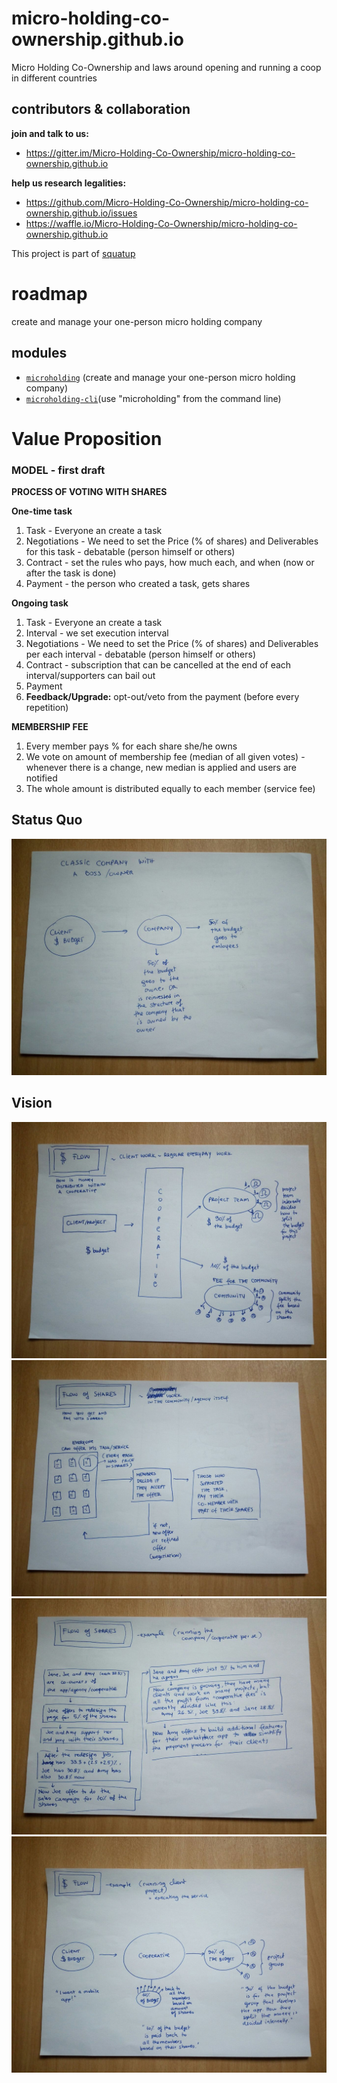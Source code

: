 # micro-holding-co-ownership.github.io
Micro Holding Co-Ownership and laws around opening and running a coop in different countries

## contributors & collaboration
**join and talk to us:**
* https://gitter.im/Micro-Holding-Co-Ownership/micro-holding-co-ownership.github.io

**help us research legalities:**
* https://github.com/Micro-Holding-Co-Ownership/micro-holding-co-ownership.github.io/issues
* https://waffle.io/Micro-Holding-Co-Ownership/micro-holding-co-ownership.github.io

This project is part of [squatup](https://github.com/SquatUp/roadmap/issues/6)

# roadmap
create and manage your one-person micro holding company

## modules
* [`microholding`](https://github.com/Micro-Holding-Co-Ownership/microholding) (create and manage your one-person micro holding company)
* [`microholding-cli`](https://github.com/Micro-Holding-Co-Ownership/microholding-cli)(use "microholding" from the command line)

# Value Proposition

### MODEL - first draft

**PROCESS OF VOTING WITH SHARES**

**One-time task**

1. Task - Everyone an create a task
2. Negotiations - We need to set the Price (% of shares) and Deliverables  for this task -  debatable (person himself or others)
3. Contract - set the rules who pays, how much each, and when (now or after the task is done)
4. Payment - the person who created a task, gets shares

**Ongoing task**

1. Task - Everyone an create a task
2. Interval - we set execution interval
3. Negotiations - We need to set the Price (% of shares) and Deliverables per each interval -  debatable (person himself or others)
4. Contract - subscription  that can be cancelled  at the end of each interval/supporters can bail out
5. Payment
6. **Feedback/Upgrade:** opt-out/veto from the payment (before every repetition)

**MEMBERSHIP FEE**

1. Every member pays % for each share she/he owns
2. We vote on amount of membership fee (median of all given votes) - whenever there is a change, new median is applied and users are notified
3. The whole amount is distributed equally to each member (service fee)


## Status Quo
![status quo](assets/Classic.jpg)

## Vision
![money flow](assets/Flow_of_money.jpg)
![shares flow1](assets/Flow_of_shares1.jpg)
![shares flow2](assets/Flow_of_shares2.jpg)
![example](assets/Example_Project.jpg)
